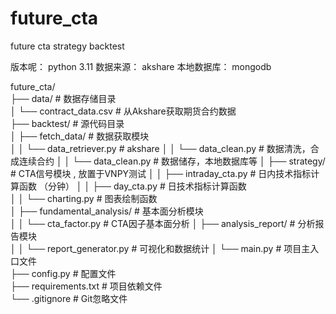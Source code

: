 # future_cta
future cta strategy backtest

版本呢： python 3.11
数据来源： akshare
本地数据库： mongodb

future_cta/  
├── data/                     # 数据存储目录  
│   └── contract_data.csv       # 从Akshare获取期货合约数据  
├── backtest/                      # 源代码目录  
│   ├── fetch_data/     # 数据获取模块  
│   │   └── data_retriever.py  # akshare
│   │   └── data_clean.py  # 数据清洗，合成连续合约
│   │   └── data_clean.py  # 数据储存，本地数据库等
│   ├── strategy/ # CTA信号模块 , 放置于VNPY测试
│   │   ├── intraday_cta.py   # 日内技术指标计算函数 （分钟）
│   │   ├── day_cta.py   # 日技术指标计算函数  
│   │   └── charting.py     # 图表绘制函数  
│   ├── fundamental_analysis/ # 基本面分析模块  
│   │   └── cta_factor.py  # CTA因子基本面分析
│   ├── analysis_report/    # 分析报告模块  
│   │   └── report_generator.py  # 可视化和数据统计
│   └── main.py             # 项目主入口文件  
├── config.py               # 配置文件  
├── requirements.txt        # 项目依赖文件  
└── .gitignore              # Git忽略文件
